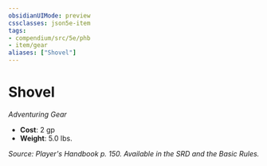 ```yaml
---
obsidianUIMode: preview
cssclasses: json5e-item
tags:
- compendium/src/5e/phb
- item/gear
aliases: ["Shovel"]
---
```

# Shovel
*Adventuring Gear*  

- **Cost**: 2 gp
- **Weight**: 5.0 lbs.

*Source: Player's Handbook p. 150. Available in the SRD and the Basic Rules.*